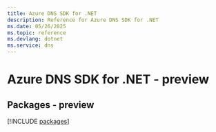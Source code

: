 ```yaml
---
title: Azure DNS SDK for .NET
description: Reference for Azure DNS SDK for .NET
ms.date: 05/26/2025
ms.topic: reference
ms.devlang: dotnet
ms.service: dns
---
```

# Azure DNS SDK for .NET - preview
## Packages - preview
[!INCLUDE [packages](dns-index.md)]